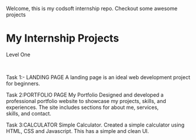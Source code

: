 Welcome, this is my codsoft internship repo. Checkout some awesome projects

# My Internship Projects

Level One

<br>

Task 1:- LANDING PAGE A landing page is an ideal web development project for beginners.

Task 2:PORTFOLIO PAGE My Portfolio Designed and developed a professional portfolio website to showcase my projects, skills, and experiences. The site includes sections for about me, services, skills, and contact.


Task 3:CALCULATOR Simple Calculator. Created a simple calculator using HTML, CSS and Javascript. This has a simple and clean UI.
